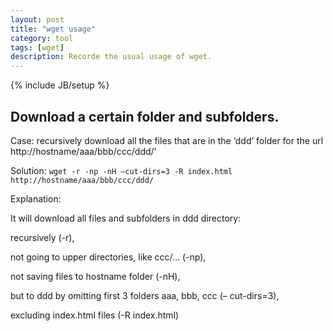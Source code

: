 ```yaml
---
layout: post
title: "wget usage"
category: tool
tags: [wget]
description: Recorde the usual usage of wget.
---
```

{% include JB/setup %}

## Download a certain folder and subfolders.
Case: recursively download all the files that are in the ‘ddd’  folder for the url http://hostname/aaa/bbb/ccc/ddd/&#8217;

Solution:
`wget -r -np -nH –cut-dirs=3 -R index.html http://hostname/aaa/bbb/ccc/ddd/`

Explanation:

It will download all files and subfolders in ddd directory:

recursively (-r),

not going to upper directories, like ccc/… (-np),

not saving files to hostname folder (-nH),

but to ddd by omitting first 3 folders aaa, bbb, ccc (–
cut-dirs=3),

excluding index.html files (-R index.html)